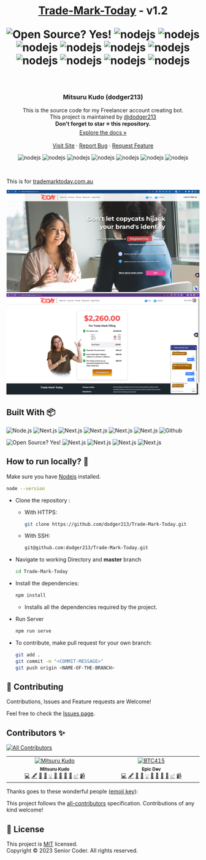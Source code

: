 <h1 align="center"> 
	<a href="https://dodger213.github.io/">Trade-Mark-Today</a> - v1.2
	<p align="center">
		<img alt="Open Source? Yes!" src="https://badgen.net/badge/Open%20Source%20%3F/Yes%21/blue?icon=github" /> 
		<img alt="nodejs" src="https://badgen.net/badge/node/js?icon=github" /> 
		<img alt="nodejs" src="https://badgen.net/badge/next/js?icon=github" /> 
		<img alt="nodejs" src="https://badgen.net/badge/tailwind/css?icon=github" /> 
		<img alt="nodejs" src="https://badgen.net/badge/react/js?icon=github" /> 
		<img alt="nodejs" src="https://badgen.net/badge/Matrial/UI?icon=github" /> 
		<img alt="nodejs" src="https://badgen.net/badge/G/Mail?icon=github" /> 
		<img alt="nodejs" src="https://badgen.net/badge/stripe/Payment?icon=github" /> 
		<img alt="nodejs" src="https://badgen.net/badge/paypal/Payment?icon=github" /> 
		<img alt="nodejs" src="https://badgen.net/badge/live/chat?icon=github" /> 
		<img alt="nodejs" src="https://badgen.net/badge/email/verification?icon=github" /> 
	</p>
</h1>

<br/>

<div align="center">
	<!-- <a href="https://github.com/dodger213/Trade-Mark-Today">
		<img src="https://avatars.githubusercontent.com/u/132613676?v=4" alt="Logo" width="200" height="200"/>
	</a> -->
	<h3 align="center">Mitsuru Kudo (dodger213) </h3>
	<p align="center">
		This is the source code for my Freelancer account creating bot.
		<br/>
        This project is maintained by <a href='https://dodger213.github.io'>@dodger213</a>
		<br/>
        <strong>Don't forget to star ⭐ this repository.</strong>
        <br/>
		<a href="https://dodger213.github.io">Explore the docs »</a>
		<br/>
		<br/>
		<a href="https://trademarktoday.com.au">Visit Site</a>
		·
		<a href="https://github.com/dodger213/Trade-Mark-Today/issues/new?assignees=dodger213&labels=bug&template=bug_report.yml&title=%5BBUG%5D%3A+">Report Bug</a>
		·
		<a href="https://github.com/dodger213/Trade-Mark-Today/issues/new?assignees=dodger213&labels=enhancement&template=feature_request.yml&title=%5BFEAT%5D%3A+">Request Feature</a>
	</p>
	<p align="center">
		<img alt="nodejs" src="https://img.shields.io/github/contributors/dodger213/Trade-Mark-Today.svg?styles/default/yes.svg" /> 
		<img alt="nodejs" src="https://img.shields.io/github/forks/dodger213/Trade-Mark-Today.svg?styles/default/yes.svg" /> 
		<img alt="nodejs" src="https://img.shields.io/github/commits-since/dodger213/Trade-Mark-Today/v1.0.0" /> 
		<img alt="nodejs" src="https://img.shields.io/github/commit-activity/t/dodger213/Trade-Mark-Today" /> 
		<img alt="nodejs" src="https://img.shields.io/github/stars/dodger213/Trade-Mark-Today.svg?styles/default/yes.svg" /> 
		<img alt="nodejs" src="https://img.shields.io/github/issues/dodger213/Trade-Mark-Today.svg?styles/default/yes.svg" /> 
		<img alt="nodejs" src="https://img.shields.io/github/repo-size/dodger213/Trade-Mark-Today.svg?styles/default/yes.svg)" />  
	</p>
</div>

<br/>

This is for <a href='https://trademarktoday.com.au'>trademarktoday.com.au</a>

![Trademarktoday](https://github.com/dodger213/Trade-Mark-Today/blob/master/public/01.png?raw=true)
![Trademarktoday](https://github.com/dodger213/Trade-Mark-Today/blob/master/public/02.png?raw=true)

## Built With :package:
<p>
<img alt="Node.js" src="https://img.shields.io/badge/node.js-6DA55F?style=for-the-badge&logo=node.js&logoColor=white" />
<img alt="Next.js" src="https://img.shields.io/badge/Next-black?style=for-the-badge&logo=next.js&logoColor=white" />
<img alt="Next.js" src="https://img.shields.io/badge/tailwindcss-%2338B2AC.svg?style=for-the-badge&logo=tailwind-css&logoColor=white" />
<img alt="Next.js" src="https://img.shields.io/badge/react-%2320232a.svg?style=for-the-badge&logo=react&logoColor=%2361DAFB" />
<img alt="Next.js" src="https://img.shields.io/badge/MUI-%230081CB.svg?style=for-the-badge&logo=mui&logoColor=white" />
<img alt="Next.js" src="https://img.shields.io/badge/Gmail-D14836?style=for-the-badge&logo=gmail&logoColor=white" />
<img alt="Github" src="https://img.shields.io/badge/github-%23121011.svg?style=for-the-badge&logo=github&logoColor=white" /> 
</p>

<p>
<img alt="Open Source? Yes!" src="https://badgen.net/badge/Open%20Source%20%3F/Yes%21/blue?icon=github" /> 
<img alt="Next.js" src="https://img.shields.io/badge/Stripe-red" />
<img alt="Next.js" src="https://img.shields.io/badge/PayPal-blue" />
<img alt="Next.js" src="https://img.shields.io/badge/Live_Chat-green" />
<img alt="Next.js" src="https://img.shields.io/badge/Email-Verification-cyan" />
</p>

## How to run locally? :dart:

  Make sure you have [Nodejs](https://nodejs.org/en/download) installed.

  ```bash
  node --version
  ```

- Clone the repository :
    - With HTTPS:
      ```bash
      git clone https://github.com/dodger213/Trade-Mark-Today.git
      ```
    - With SSH:
      ```bash
      git@github.com:dodger213/Trade-Mark-Today.git
      ```
      
- Navigate to working Directory and **master** branch

	```bash
	cd Trade-Mark-Today
	```
   
- Install the dependencies:

  ```bash
  npm install
  ```
	- Installs all the dependencies required by the project.

- Run Server

	```bash
	npm run serve
	```



- To contribute, make pull request for your own branch:

  ```bash
  git add .
  git commit -m "<COMMIT-MESSAGE>"
  git push origin <NAME-OF-THE-BRANCH>
  ```


## 🤝 Contributing

Contributions, Issues and Feature requests are Welcome!

Feel free to check the [Issues page](https://github.com/dodger213/Trade-Mark-Today/issues/).


## Contributors ✨
<!-- ALL-CONTRIBUTORS-BADGE:START - Do not remove or modify this section -->
[![All Contributors](https://img.shields.io/badge/all_contributors-2-orange.svg?style=flat-square)](#contributors-)
<!-- ALL-CONTRIBUTORS-BADGE:END -->

<!-- ALL-CONTRIBUTORS-LIST:START - Do not remove or modify this section -->
<!-- prettier-ignore-start -->
<!-- markdownlint-disable -->
<table>
  <tbody>
    <tr>
      <td align="center" valign="top" width="14.28%"><a href="https://github.com/dodger213"><img src="https://avatars.githubusercontent.com/u/144204636?v=4" width="100px;" alt="Mitsuru Kudo"/><br /><sub><b>Mitsuru Kudo</b></sub></a><br /><a href="https://github.com/dodger213/Trade-Mark-Today/commits?author=dodger213" title="Code">💻</a> <a href="#content-dodger213" title="Content">🖋</a> <a href="https://github.com/dodger213/Trade-Mark-Today/commits?author=dodger213" title="Documentation">📖</a> <a href="#data-dodger213" title="Data">🔣</a> <a href="#example-dodger213" title="Examples">💡</a> <a href="#ideas-dodger213" title="Ideas, Planning, & Feedback">🤔</a> <a href="#projectManagement-dodger213" title="Project Management">📆</a> <a href="https://github.com/dodger213/Trade-Mark-Today/pulls?q=is%3Apr+reviewed-by%3Adodger213" title="Reviewed Pull Requests">👀</a> <a href="#tool-dodger213" title="Tools">🔧</a> <a href="#tutorial-dodger213" title="Tutorials">✅</a> <a href="#video-dodger213" title="Videos">📹</a></td>
      <td align="center" valign="top" width="14.28%"><a href="https://github.com/BTC415"><img src="https://avatars.githubusercontent.com/u/133281370?v=4" width="100px;" alt="BTC415"/><br /><sub><b>Epic Dev</b></sub></a><br /><a href="https://github.com/dodger213/Trade-Mark-Today/commits?author=BTC415" title="Code">💻</a> <a href="#content-BTC415" title="Content">🖋</a> <a href="https://github.com/dodger213/Trade-Mark-Today/commits?author=BTC415" title="Documentation">📖</a> <a href="#data-BTC415" title="Data">🔣</a> <a href="#example-BTC415" title="Examples">💡</a> <a href="#ideas-BTC415" title="Ideas, Planning, & Feedback">🤔</a> <a href="#projectManagement-BTC415" title="Project Management">📆</a> <a href="https://github.com/dodger213/Trade-Mark-Today/pulls?q=is%3Apr+reviewed-by%3ABTC415" title="Reviewed Pull Requests">👀</a> <a href="#tool-BTC415" title="Tools">🔧</a> <a href="#tutorial-BTC415" title="Tutorials">✅</a> <a href="#video-BTC415" title="Videos">📹</a></td>
    </tr>
  </tbody>
</table>

<!-- markdownlint-restore -->
<!-- prettier-ignore-end -->

<!-- ALL-CONTRIBUTORS-LIST:END -->
Thanks goes to these wonderful people ([emoji key](https://allcontributors.org/docs/en/emoji-key)):

This project follows the [all-contributors](https://github.com/all-contributors/all-contributors) specification. Contributions of any kind welcome!


## 📝 License

This project is [MIT](https://opensource.org/licenses/MIT) licensed.<br/>
Copyright &copy; 2023 Senior Coder. All rights reserved. 

